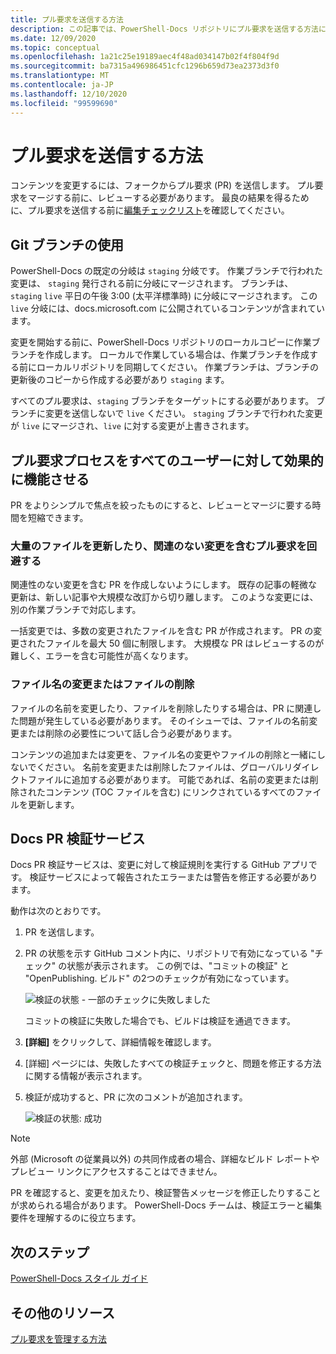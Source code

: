 ```yaml
---
title: プル要求を送信する方法
description: この記事では、PowerShell-Docs リポジトリにプル要求を送信する方法について説明します。
ms.date: 12/09/2020
ms.topic: conceptual
ms.openlocfilehash: 1a21c25e19189aec4f48ad034147b02f4f804f9d
ms.sourcegitcommit: ba7315a496986451cfc1296b659d73ea2373d3f0
ms.translationtype: MT
ms.contentlocale: ja-JP
ms.lasthandoff: 12/10/2020
ms.locfileid: "99599690"
---
```

# <a name="how-to-submit-pull-requests"></a>プル要求を送信する方法

コンテンツを変更するには、フォークからプル要求 (PR) を送信します。 プル要求をマージする前に、レビューする必要があります。 最良の結果を得るために、プル要求を送信する前に[編集チェックリスト](editorial-checklist.md)を確認してください。

## <a name="using-git-branches"></a>Git ブランチの使用

PowerShell-Docs の既定の分岐は `staging` 分岐です。 作業ブランチで行われた変更は、 `staging` 発行される前に分岐にマージされます。 ブランチは、 `staging` `live` 平日の午後 3:00 (太平洋標準時) に分岐にマージされます。 この `live` 分岐には、docs.microsoft.com に公開されているコンテンツが含まれています。

変更を開始する前に、PowerShell-Docs リポジトリのローカルコピーに作業ブランチを作成します。 ローカルで作業している場合は、作業ブランチを作成する前にローカルリポジトリを同期してください。 作業ブランチは、ブランチの更新後のコピーから作成する必要があり `staging` ます。

すべてのプル要求は、`staging` ブランチをターゲットにする必要があります。 ブランチに変更を送信しないで `live` ください。
`staging` ブランチで行われた変更が `live` にマージされ、`live` に対する変更が上書きされます。

## <a name="make-the-pull-request-process-work-better-for-everyone"></a>プル要求プロセスをすべてのユーザーに対して効果的に機能させる

PR をよりシンプルで焦点を絞ったものにすると、レビューとマージに要する時間を短縮できます。

### <a name="avoid-pull-requests-that-update-large-numbers-of-files-or-contain-unrelated-changes"></a>大量のファイルを更新したり、関連のない変更を含むプル要求を回避する

関連性のない変更を含む PR を作成しないようにします。 既存の記事の軽微な更新は、新しい記事や大規模な改訂から切り離します。 このような変更には、別の作業ブランチで対応します。

一括変更では、多数の変更されたファイルを含む PR が作成されます。 PR の変更されたファイルを最大 50 個に制限します。 大規模な PR はレビューするのが難しく、エラーを含む可能性が高くなります。

### <a name="renaming-or-deleting-files"></a>ファイル名の変更またはファイルの削除

ファイルの名前を変更したり、ファイルを削除したりする場合は、PR に関連した問題が発生している必要があります。 そのイシューでは、ファイルの名前変更または削除の必要性について話し合う必要があります。

コンテンツの追加または変更を、ファイル名の変更やファイルの削除と一緒にしないでください。 名前を変更または削除したファイルは、グローバルリダイレクトファイルに追加する必要があります。 可能であれば、名前の変更または削除されたコンテンツ (TOC ファイルを含む) にリンクされているすべてのファイルを更新します。

## <a name="docs-pr-validation-service"></a>Docs PR 検証サービス

Docs PR 検証サービスは、変更に対して検証規則を実行する GitHub アプリです。 検証サービスによって報告されたエラーまたは警告を修正する必要があります。

動作は次のとおりです。

1. PR を送信します。
1. PR の状態を示す GitHub コメント内に、リポジトリで有効になっている "チェック" の状態が表示されます。 この例では、"コミットの検証" と "OpenPublishing. ビルド" の2つのチェックが有効になっています。

   ![検証の状態 - 一部のチェックに失敗しました](media/pull-requests/validation-failed.png)

   コミットの検証に失敗した場合でも、ビルドは検証を通過できます。

1. **[詳細]** をクリックして、詳細情報を確認します。
1. [詳細] ページには、失敗したすべての検証チェックと、問題を修正する方法に関する情報が表示されます。
1. 検証が成功すると、PR に次のコメントが追加されます。

   ![検証の状態: 成功](media/pull-requests/build-validation.png)

> [!NOTE]
> 外部 (Microsoft の従業員以外) の共同作成者の場合、詳細なビルド レポートやプレビュー リンクにアクセスすることはできません。

PR を確認すると、変更を加えたり、検証警告メッセージを修正したりすることが求められる場合があります。 PowerShell-Docs チームは、検証エラーと編集要件を理解するのに役立ちます。

## <a name="next-steps"></a>次のステップ

[PowerShell-Docs スタイル ガイド](powershell-style-guide.md)

## <a name="additional-resources"></a>その他のリソース

[プル要求を管理する方法](managing-pull-requests.md)

<!--link refs-->
[fork]: /contribute/get-started-setup-local#fork-the-repository
